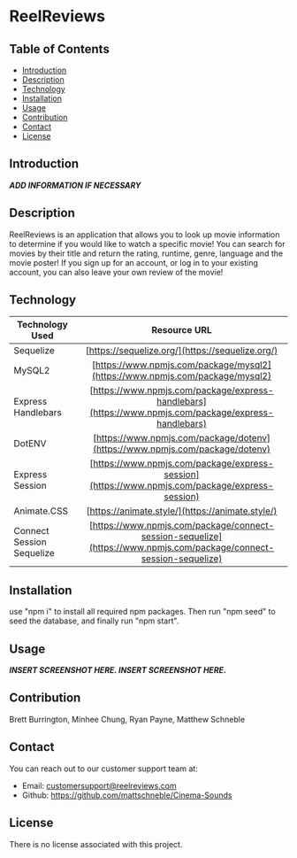 # ReelReviews

## Table of Contents

* [Introduction](#introduction)
* [Description](#description)
* [Technology](#technology)
* [Installation](#installation)
* [Usage](#usage)
* [Contribution](#contribution)
* [Contact](#contact)
* [License](#license)

## Introduction
***ADD INFORMATION IF NECESSARY***

## Description
ReelReviews is an application that allows you to look up movie information to determine if you would like to watch a specific movie! You can search for movies by their title and return the rating, runtime, genre, language and the movie poster! If you sign up for an account, or log in to your existing account, you can also leave your own review of the movie! 

## Technology
| Technology Used        | Resource URL         |
| ---------------------- | :-------------------:|
| Sequelize | [https://sequelize.org/](https://sequelize.org/) |
| MySQL2 | [https://www.npmjs.com/package/mysql2](https://www.npmjs.com/package/mysql2) |
| Express Handlebars | [https://www.npmjs.com/package/express-handlebars](https://www.npmjs.com/package/express-handlebars) |
| DotENV | [https://www.npmjs.com/package/dotenv](https://www.npmjs.com/package/dotenv) |
| Express Session | [https://www.npmjs.com/package/express-session](https://www.npmjs.com/package/express-session) |
| Animate.CSS | [https://animate.style/](https://animate.style/) |
| Connect Session Sequelize | [https://www.npmjs.com/package/connect-session-sequelize](https://www.npmjs.com/package/connect-session-sequelize) |

## Installation
use "npm i" to install all required npm packages. Then run "npm seed" to seed the database, and finally run "npm start".

## Usage
***INSERT SCREENSHOT HERE. INSERT SCREENSHOT HERE.***

## Contribution
Brett Burrington, Minhee Chung, Ryan Payne, Matthew Schneble

## Contact
You can reach out to our customer support team at:
 - Email: customersupport@reelreviews.com
 - Github: https://github.com/mattschneble/Cinema-Sounds

## License
There is no license associated with this project. 
